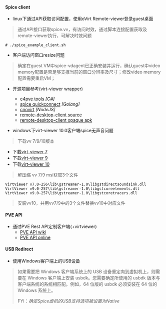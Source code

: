 #### Spice client
* linux下通过API获取访问配置，使用oVirt Remote-viewer登录guest桌面
> 通过API接口获取spice.vv，有访问时效，通过脚本连接配置获取及remote-viewer执行，可解决时效问题
```
# ./spice_example_client.sh
```

* 客户端访问窗口resize问题
> 确定在guest VM中spice-vdagent已正确安装并运行，确认guest中video memory配置是否足够支撑当前的窗口分辨率及尺寸；修改video memory配置需要重启VM；

* 开源项目参考(virt-viewer wrapper)
  * [c4pve tools](https://www.cv4pve-tools.com/)    *[C#]*
  * [spice quickconnect](https://github.com/Elbandi/proxmox-spice-quickconnect)    *[Golang]*
  * [cnovirt](https://github.com/cnovirt/opencc-ovirt-pro-win)    *[NodeJS]*
  * [remote-desktop-client source](https://github.com/iiordanov/remote-desktop-clients)
  * [remote-desktop-client opaque apk](https://napkforpc.com/apk/com.undatech.opaque/)

* windows下virt-viewer 10.0客户端spice无声音问题
> 下载vv 7/9/10版本
  * 下载[virt-viewer 7](https://virt-manager.org/download/sources/virt-viewer/virt-viewer-x64-7.0.msi)
  * 下载[virt-viewer 9](https://releases.pagure.org/virt-viewer/virt-viewer-x64-9.0-1.1.msi)
  * 下载[virt-viewer 10](https://virt-manager.org/download/)
> 解压缩 vv 7/9 msi获取3个文件
```
VirtViewer v7.0-256\lib\gstreamer-1.0\libgstdirectsoundsink.dll
VirtViewer v9.0-257\lib\gstreamer-1.0\libgstcoreelements.dll
VirtViewer v9.0-257\lib\gstreamer-1.0\libgstcoretracers.dll
```
> 安装vv10，并用vv7/9中的3个文件替换vv10中对应文件

#### PVE API
* 通过PVE Rest API定制客户端(+virtviewer)
  * [PVE API wiki](https://pve.proxmox.com/wiki/Proxmox_VE_API)
  * [PVE API online](https://pve.proxmox.com/pve-docs/api-viewer/#/nodes/{node}/qemu/{vmid}/spiceproxy)

#### USB Redirect
* 使用Windows客户端上的USB设备
> 如果需要把 Windows 客户端系统上的 USB 设备重定向到虚拟机上，则需要在 Windows 客户端上安装 usbdk。您需要确定所使用的 usbdk 版本与客户端系统的系统相匹配。例如，64 位版的 usbdk 必须安装在 64 位的 Windows 系统上。
>
> FYI：*确定Spice虚机的USB支持选项被设置为Native*
